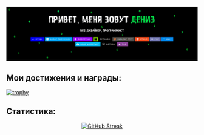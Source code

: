 
<img src="Без-имени-2.gif" height=""/></h1>


<h2>Мои достижения и награды:</h2>

[![trophy](https://github-profile-trophy.vercel.app/?username=Denizceli&theme=matrix)](https://github.com/ryo-ma/github-profile-trophy)

<h2>Статистика:</h2>

<div align="center"><a href="https://git.io/streak-stats"><img src="http://github-readme-streak-stats.herokuapp.com?user=Denizceli&theme=hacker&hide_border=%D0%B8%D1%81%D1%82%D0%B8%D0%BD%D0%BD%D1%8B%D0%B9&border_radius=0&locale=ru" alt="GitHub Streak" /></a></div>


